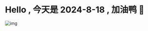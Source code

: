 
# Hello , 今天是 2024-8-18 , 加油鸭 🤭

![img](https://v1.jinrishici.com/all.svg?font-size=18&spacing=4)

